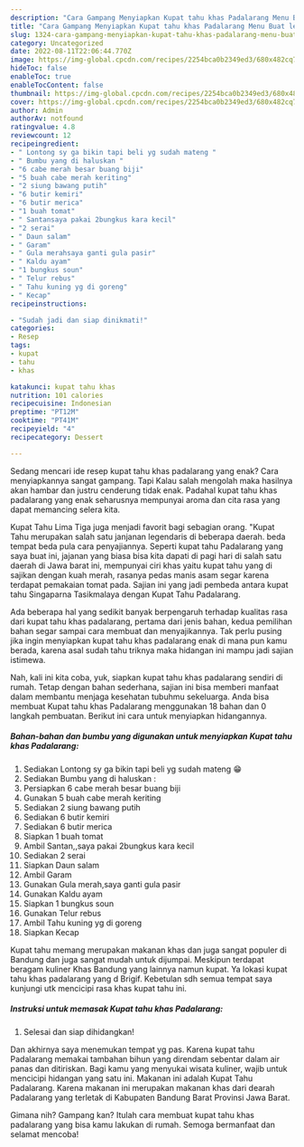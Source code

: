 ```yaml
---
description: "Cara Gampang Menyiapkan Kupat tahu khas Padalarang Menu Buat lebaran"
title: "Cara Gampang Menyiapkan Kupat tahu khas Padalarang Menu Buat lebaran"
slug: 1324-cara-gampang-menyiapkan-kupat-tahu-khas-padalarang-menu-buat-lebaran
category: Uncategorized
date: 2022-08-11T22:06:44.770Z
image: https://img-global.cpcdn.com/recipes/2254bca0b2349ed3/680x482cq70/kupat-tahu-khas-padalarang-foto-resep-utama.jpg
hideToc: false
enableToc: true
enableTocContent: false
thumbnail: https://img-global.cpcdn.com/recipes/2254bca0b2349ed3/680x482cq70/kupat-tahu-khas-padalarang-foto-resep-utama.jpg
cover: https://img-global.cpcdn.com/recipes/2254bca0b2349ed3/680x482cq70/kupat-tahu-khas-padalarang-foto-resep-utama.jpg
author: Admin
authorAv: notfound
ratingvalue: 4.8
reviewcount: 12
recipeingredient:
- " Lontong sy ga bikin tapi beli yg sudah mateng "
- " Bumbu yang di haluskan "
- "6 cabe merah besar buang biji"
- "5 buah cabe merah keriting"
- "2 siung bawang putih"
- "6 butir kemiri"
- "6 butir merica"
- "1 buah tomat"
- " Santansaya pakai 2bungkus kara kecil"
- "2 serai"
- " Daun salam"
- " Garam"
- " Gula merahsaya ganti gula pasir"
- " Kaldu ayam"
- "1 bungkus soun"
- " Telur rebus"
- " Tahu kuning yg di goreng"
- " Kecap"
recipeinstructions:

- "Sudah jadi dan siap dinikmati!"
categories:
- Resep
tags:
- kupat
- tahu
- khas

katakunci: kupat tahu khas 
nutrition: 101 calories
recipecuisine: Indonesian
preptime: "PT12M"
cooktime: "PT41M"
recipeyield: "4"
recipecategory: Dessert

---
```



Sedang mencari ide resep kupat tahu khas padalarang yang enak? Cara menyiapkannya sangat gampang. Tapi Kalau salah mengolah maka hasilnya akan hambar dan justru cenderung tidak enak. Padahal kupat tahu khas padalarang yang enak seharusnya mempunyai aroma dan cita rasa yang dapat memancing selera kita.


Kupat Tahu Lima Tiga juga menjadi favorit bagi sebagian orang. &#34;Kupat Tahu merupakan salah satu janjanan legendaris di beberapa daerah. beda tempat beda pula cara penyajiannya. Seperti kupat tahu Padalarang yang saya buat ini, jajanan yang biasa bisa kita dapati di pagi hari di salah satu daerah di Jawa barat ini, mempunyai ciri khas yaitu kupat tahu yang di sajikan dengan kuah merah, rasanya pedas manis asam segar karena terdapat pemakaian tomat pada. Sajian ini yang jadi pembeda antara kupat tahu Singaparna Tasikmalaya dengan Kupat Tahu Padalarang.

Ada beberapa hal yang sedikit banyak berpengaruh terhadap kualitas rasa dari kupat tahu khas padalarang, pertama dari jenis bahan, kedua pemilihan bahan segar sampai cara membuat dan menyajikannya. Tak perlu pusing jika ingin menyiapkan kupat tahu khas padalarang enak di mana pun kamu berada, karena asal sudah tahu triknya maka hidangan ini mampu jadi sajian istimewa.


Nah, kali ini kita coba, yuk, siapkan kupat tahu khas padalarang sendiri di rumah. Tetap dengan bahan sederhana, sajian ini bisa memberi manfaat dalam membantu menjaga kesehatan tubuhmu sekeluarga. Anda bisa membuat Kupat tahu khas Padalarang menggunakan 18 bahan dan 0 langkah pembuatan. Berikut ini cara untuk menyiapkan hidangannya.

<!--inarticleads1-->

##### Bahan-bahan dan bumbu yang digunakan untuk menyiapkan Kupat tahu khas Padalarang:

1. Sediakan  Lontong sy ga bikin tapi beli yg sudah mateng 😁
1. Sediakan  Bumbu yang di haluskan :
1. Persiapkan 6 cabe merah besar buang biji
1. Gunakan 5 buah cabe merah keriting
1. Sediakan 2 siung bawang putih
1. Sediakan 6 butir kemiri
1. Sediakan 6 butir merica
1. Siapkan 1 buah tomat
1. Ambil  Santan,,saya pakai 2bungkus kara kecil
1. Sediakan 2 serai
1. Siapkan  Daun salam
1. Ambil  Garam
1. Gunakan  Gula merah,saya ganti gula pasir
1. Gunakan  Kaldu ayam
1. Siapkan 1 bungkus soun
1. Gunakan  Telur rebus
1. Ambil  Tahu kuning yg di goreng
1. Siapkan  Kecap


Kupat tahu memang merupakan makanan khas dan juga sangat populer di Bandung dan juga sangat mudah untuk dijumpai. Meskipun terdapat beragam kuliner Khas Bandung yang lainnya namun kupat. Ya lokasi kupat tahu khas padalarang yang d Brigif. Kebetulan sdh semua tempat saya kunjungi utk mencicipi rasa khas kupat tahu ini. 

<!--inarticleads2-->

##### Instruksi untuk memasak Kupat tahu khas Padalarang:


1. Selesai dan siap dihidangkan!

Dan akhirnya saya menemukan tempat yg pas. Karena kupat tahu Padalarang memakai tambahan bihun yang direndam sebentar dalam air panas dan ditiriskan. Bagi kamu yang menyukai wisata kuliner, wajib untuk mencicipi hidangan yang satu ini. Makanan ini adalah Kupat Tahu Padalarang. Karena makanan ini merupakan makanan khas dari dearah Padalarang yang terletak di Kabupaten Bandung Barat Provinsi Jawa Barat. 

Gimana nih? Gampang kan? Itulah cara membuat kupat tahu khas padalarang yang bisa kamu lakukan di rumah. Semoga bermanfaat dan selamat mencoba!
